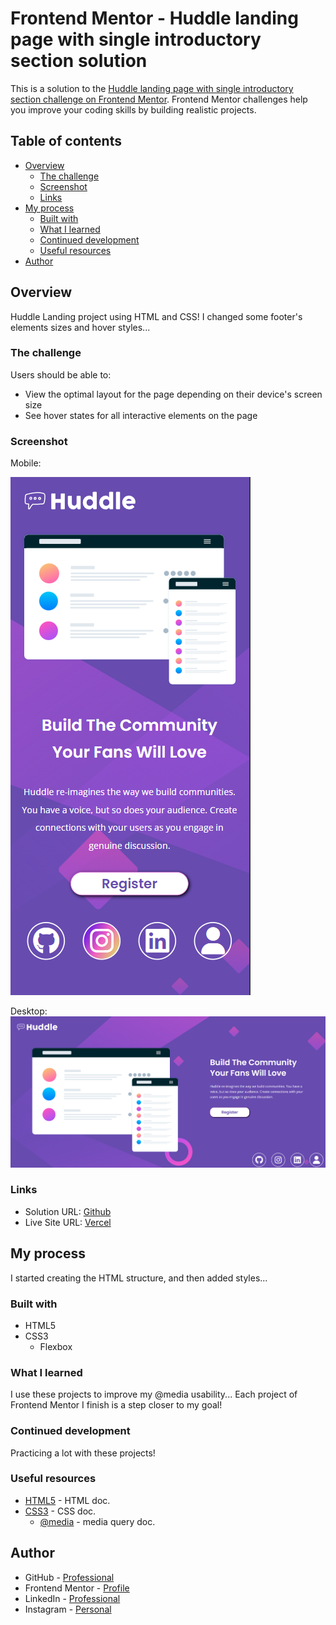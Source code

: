 # Frontend Mentor - Huddle landing page with single introductory section solution

This is a solution to the [Huddle landing page with single introductory section challenge on Frontend Mentor](https://www.frontendmentor.io/challenges/huddle-landing-page-with-a-single-introductory-section-B_2Wvxgi0). Frontend Mentor challenges help you improve your coding skills by building realistic projects. 

## Table of contents

- [Overview](#overview)
  - [The challenge](#the-challenge)
  - [Screenshot](#screenshot)
  - [Links](#links)
- [My process](#my-process)
  - [Built with](#built-with)
  - [What I learned](#what-i-learned)
  - [Continued development](#continued-development)
  - [Useful resources](#useful-resources)
- [Author](#author)

## Overview

Huddle Landing project using HTML and CSS!
I changed some footer's elements sizes and hover styles...

### The challenge

Users should be able to:

- View the optimal layout for the page depending on their device's screen size
- See hover states for all interactive elements on the page

### Screenshot
Mobile:

![Mobile](./images/screenshot/mobile-view.png)

Desktop:
![Desktop](./images/screenshot/desktop-view.png)

### Links

- Solution URL: [Github](https://github.com/ViniCellist/Frontend-Mentor-Huddle-Landing)
- Live Site URL: [Vercel](https://frontend-mentor-huddle-landing-beta.vercel.app/)

## My process

I started creating the HTML structure, and then added styles...

### Built with

- HTML5
- CSS3
  - Flexbox

### What I learned

I use these projects to improve my @media usability... Each project of Frontend Mentor I finish is a step closer to my goal!

### Continued development

Practicing a lot with these projects!

### Useful resources

- [HTML5](https://developer.mozilla.org/en-US/docs/Web/HTML) - HTML doc.
- [CSS3](https://developer.mozilla.org/en-US/docs/Web/CSS) - CSS doc.
  - [@media](https://developer.mozilla.org/pt-BR/docs/Web/CSS/CSS_media_queries/Using_media_queries) - media query doc.

## Author

- GitHub - [Professional](https://github.com/ViniCellist)
- Frontend Mentor - [Profile](https://www.frontendmentor.io/notifications)
- LinkedIn - [Professional](https://www.linkedin.com/in/vinicius-de-souza-duarte-57937b192/)
- Instagram - [Personal](https://www.instagram.com/vinicius_duartesd/)

